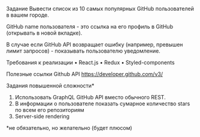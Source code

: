 Задание
Вывести список из 10 самых популярных GitHub пользователей в вашем городе.

GitHub name пользователя - это ссылка на его профиль в GitHub (открывать в новой вкладке).

В случае если GitHub API возвращает ошибку (например, превышен лимит запросов) - показывать пользователю уведомление.

Требования к реализации
• React.js
• Redux
• Styled-components

Полезные ссылки
Github API https://developer.github.com/v3/

Задания повышенной сложности\*

1. Использовать GraphQL GitHub API вместо обычного REST.
2. В информации о пользователе показать сумарное количество stars по всем его репозиториям
3. Server-side rendering

\*не обязательно, но желательно (будет плюсом)
